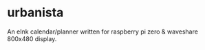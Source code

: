 # urbanista
An eInk calendar/planner written for raspberry pi zero &amp; waveshare 800x480 display.
